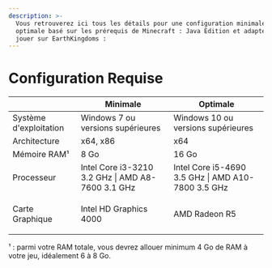 ```yaml
---
description: >-
  Vous retrouverez ici tous les détails pour une configuration minimale ou
  optimale basé sur les prérequis de Minecraft : Java Edition et adaptés pour
  jouer sur EarthKingdoms :
---
```


# Configuration Requise

|                        | Minimale                                             | Optimale                                                           |
| ---------------------- | ---------------------------------------------------- | ------------------------------------------------------------------ |
| Système d'exploitation | Windows 7 ou versions supérieures                    | Windows 10 ou versions supérieures                                 |
| Architecture           | x64, x86                                             | x64                                                                |
| Mémoire RAM¹           | 8 Go                                                 | 16 Go                                                              |
| Processeur             | Intel Core i3-3210 3.2 GHz \| AMD A8-7600 3.1 GHz    | Intel Core i5-4690 3.5 GHz \| AMD A10-7800 3.5 GHz                 |
| Carte Graphique        | <p>Intel HD Graphics 4000 | </p><p>AMD Radeon R5</p> | <p>Nvidia GeForce 700 series | </p><p>AMD Radeon Rx 200 series</p> |

¹ : parmi votre RAM totale, vous devrez allouer minimum 4 Go de RAM à votre jeu, idéalement 6 à 8 Go.
